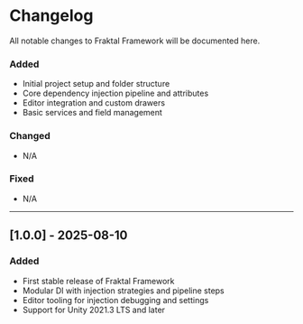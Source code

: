 # Changelog

All notable changes to Fraktal Framework will be documented here.

### Added
- Initial project setup and folder structure
- Core dependency injection pipeline and attributes
- Editor integration and custom drawers
- Basic services and field management

### Changed
- N/A

### Fixed
- N/A

---

## [1.0.0] - 2025-08-10

### Added
- First stable release of Fraktal Framework
- Modular DI with injection strategies and pipeline steps
- Editor tooling for injection debugging and settings
- Support for Unity 2021.3 LTS and later

